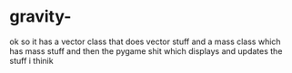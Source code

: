 # gravity-
ok so it has a vector class that does vector stuff and a mass class which has mass stuff and then the pygame shit which displays and updates the stuff i thinik
